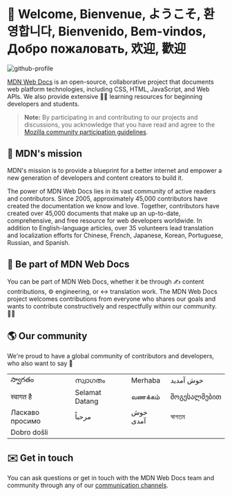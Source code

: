 # 👋 Welcome, Bienvenue, ようこそ, 환영합니다, Bienvenido, Bem-vindos, Добро пожаловать, 欢迎, 歡迎

![github-profile](https://user-images.githubusercontent.com/10350960/166113119-629295f6-c282-42c9-9379-af2de5ad4338.png)

[MDN Web Docs](https://developer.mozilla.org/) is an open-source, collaborative project that documents web platform technologies, including CSS, HTML, JavaScript, and Web APIs. We also provide extensive 🧑‍🎓 learning resources for beginning developers and students.

> **Note:** By participating in and contributing to our projects and discussions, you acknowledge that you have read and agree to the [Mozilla community participation guidelines](https://github.com/mdn/mdn-community/blob/main/CODE_OF_CONDUCT.md).

## 🙌 MDN's mission

MDN's mission is to provide a blueprint for a better internet and empower a new generation of developers and content creators to build it.

The power of MDN Web Docs lies in its vast community of active readers and contributors. Since 2005, approximately 45,000 contributors have created the documentation we know and love. Together, contributors have created over 45,000 documents that make up an up-to-date, comprehensive, and free resource for web developers worldwide. In addition to English-language articles, over 35 volunteers lead translation and localization efforts for Chinese, French, Japanese, Korean, Portuguese, Russian, and Spanish.

## 🤝 Be part of MDN Web Docs

You can be part of MDN Web Docs, whether it be through ✍️ content contributions, ⚙️ engineering, or ↔️ translation work. The MDN Web Docs project welcomes contributions from everyone who shares our goals and wants to contribute constructively and respectfully within our community. 🧘‍♂️

## 🌎 Our community

We're proud to have a global community of contributors and developers, who also want to say 👋

<table>
  <tbody>
    <tr>
      <td>స్వాగతం</td>
      <td>സ്വാഗതം</td>
      <td>Merhaba</td>
      <td>خوش آمدید</td>
    </tr>
    <tr>
      <td>स्वागत है</td>
      <td>Selamat Datang</td>
      <td>வணக்கம்</td>
      <td>მოგესალმებით</td>
    </tr>
    <tr>
      <td>Ласкаво просимо</td>
      <td>مرحباً</td>
      <td>خوش آمدی</td>
      <td>স্বাগতম</td>
    </tr>
    <tr>
      <td>Dobro došli</td>
    </tr>
  </tbody>
</table>

## ✉️ Get in touch

You can ask questions or get in touch with the MDN Web Docs team and community through any of our [communication channels](https://developer.mozilla.org/en-US/docs/MDN/Community/Communication_channels).
